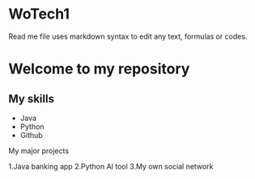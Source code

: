 # WoTech1
Read me file uses markdown syntax to edit any text, formulas or codes.

# Welcome to my repository 

## My skills 
- Java
- Python
- Github

My major projects

1.Java banking app
2.Python AI tool
3.My own social network
